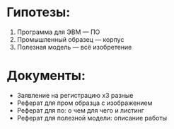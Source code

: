 
# Гипотезы:
1. Программа для ЭВМ — ПО
2. Промышленный образец — корпус
3. Полезная модель — всё изобретение
# Документы:
* Заявление на регистрацию х3 разные
* Реферат для пром образца с изображением
* Реферат для по: о чем для чего и листинг
* Реферат для полезной модели: описание работы
